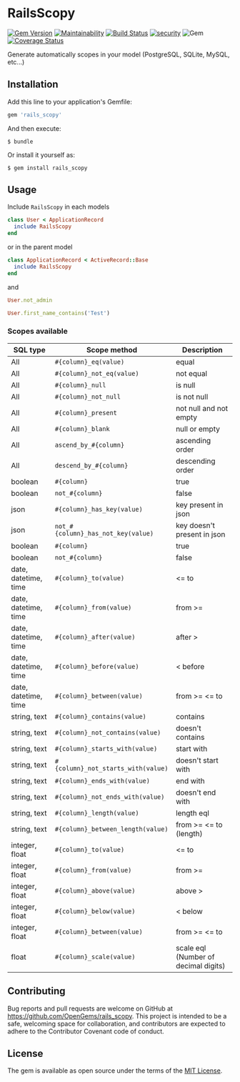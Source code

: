 # RailsScopy

[![Gem Version](https://badge.fury.io/rb/rails_scopy.svg)](https://badge.fury.io/rb/rails_scopy)
[![Maintainability](https://api.codeclimate.com/v1/badges/79cdc15c16da15562c25/maintainability)](https://codeclimate.com/github/OpenGems/rails_scopy/maintainability)
[![Build Status](https://travis-ci.org/OpenGems/rails_scopy.svg?branch=master)](https://travis-ci.org/OpenGems/rails_scopy)
[![security](https://hakiri.io/github/OpenGems/rails_scopy/master.svg)](https://hakiri.io/github/OpenGems/rails_scopy/master)
![Gem](https://img.shields.io/gem/dt/rails_scopy)
[![Coverage Status](https://coveralls.io/repos/github/OpenGems/rails_scopy/badge.svg?branch=master)](https://coveralls.io/github/OpenGems/rails_scopy?branch=master)

Generate automatically scopes in your model (PostgreSQL, SQLite, MySQL, etc...)

## Installation

Add this line to your application's Gemfile:

```ruby
gem 'rails_scopy'
```

And then execute:

    $ bundle

Or install it yourself as:

    $ gem install rails_scopy

## Usage

Include ```RailsScopy``` in each models

```ruby
class User < ApplicationRecord
  include RailsScopy
end
```

or in the parent model

```ruby
class ApplicationRecord < ActiveRecord::Base
  include RailsScopy
end
```

and

```ruby
User.not_admin

User.first_name_contains('Test')
```


### Scopes available

| SQL type | Scope method | Description |
| ------------- | ------------- | ------------- |
| All | `#{column}_eq(value)` | equal |
| All | `#{column}_not_eq(value)` | not equal |
| All | `#{column}_null` | is null |
| All | `#{column}_not_null` | is not null |
| All | `#{column}_present` | not null and not empty |
| All | `#{column}_blank` | null or empty |
| All | `ascend_by_#{column}` | ascending order |
| All | `descend_by_#{column}` | descending order |
| boolean | `#{column}` | true |
| boolean | `not_#{column}` | false |
| json | `#{column}_has_key(value)` | key present in json  |
| json | `not_#{column}_has_not_key(value)` | key doesn't present in json |
| boolean | `#{column}` | true |
| boolean | `not_#{column}` | false |
| date, datetime, time | `#{column}_to(value)` | <= to  |
| date, datetime, time | `#{column}_from(value)` | from >= |
| date, datetime, time | `#{column}_after(value)` | after > |
| date, datetime, time | `#{column}_before(value)` | < before |
| date, datetime, time | `#{column}_between(value)` | from >= <= to |
| string, text | `#{column}_contains(value)` | contains |
| string, text | `#{column}_not_contains(value)` | doesn't contains |
| string, text | `#{column}_starts_with(value)` | start with |
| string, text | `#{column}_not_starts_with(value)` | doesn't start with |
| string, text | `#{column}_ends_with(value)` | end with |
| string, text | `#{column}_not_ends_with(value)` | doesn't end with |
| string, text | `#{column}_length(value)` | length eql |
| string, text | `#{column}_between_length(value)` | from >= <= to (length) |
| integer, float | `#{column}_to(value)` | <= to  |
| integer, float | `#{column}_from(value)` | from >= |
| integer, float | `#{column}_above(value)` | above > |
| integer, float | `#{column}_below(value)` | < below |
| integer, float | `#{column}_between(value)` | from >= <= to |
| float | `#{column}_scale(value)` | scale eql (Number of decimal digits) |

## Contributing

Bug reports and pull requests are welcome on GitHub at https://github.com/OpenGems/rails_scopy. This project is intended to be a safe, welcoming space for collaboration, and contributors are expected to adhere to the Contributor Covenant code of conduct.

## License

The gem is available as open source under the terms of the [MIT License](https://opensource.org/licenses/MIT).
